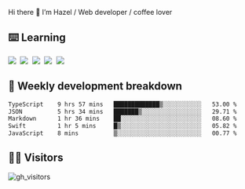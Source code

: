 
Hi there 👋 I’m Hazel / Web developer / coffee lover

## ⌨️ Learning

<samp>
 <a href="https://github.com/vuejs/core"><img src="https://api.iconify.design/logos:vue.svg" /></a>
  <a href="https://github.com/vuejs/core"><img src="https://api.iconify.design/logos:react.svg" /></a>
  <a href="https://github.com/vitejs/vite"><img src="https://api.iconify.design/logos:vitejs.svg" /></a>
  <a href="https://github.com/microsoft/TypeScript"><img src="https://api.iconify.design/logos:typescript-icon.svg" /></a> 
  <a href="https://github.com/unocss/unocss"><img src="https://api.iconify.design/logos:unocss.svg" /></a>
  

</samp>


## 🦀 Weekly development breakdown

<!--START_SECTION:waka-->

```txt
TypeScript    9 hrs 57 mins   █████████████▒░░░░░░░░░░░   53.00 %
JSON          5 hrs 34 mins   ███████▒░░░░░░░░░░░░░░░░░   29.71 %
Markdown      1 hr 36 mins    ██░░░░░░░░░░░░░░░░░░░░░░░   08.60 %
Swift         1 hr 5 mins     █▒░░░░░░░░░░░░░░░░░░░░░░░   05.82 %
JavaScript    8 mins          ▒░░░░░░░░░░░░░░░░░░░░░░░░   00.77 %
```

<!--END_SECTION:waka-->
## 👬🏻 Visitors

![gh_visitors](https://profile-counter.glitch.me/Hazel-Lin/count.svg)

